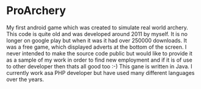 # ProArchery
My first android game which was created to simulate real world archery.  This code is quite old and was developed around 2011 by myself.  It is no longer on google play but when it was it had over 250000 downloads.  It was a free game, which displayed adverts at the bottom of the screen.  I never intended to make the source code public but would like to provide it as a sample of my work in order to find new employment and if it is of use to other developer then thats all good too :-)
This gane is written in Java. I currently work asa PHP developer but have used many different languages over the years.
